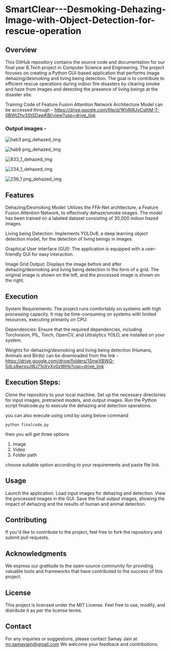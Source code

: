 # SmartClear---Desmoking-Dehazing-Image-with-Object-Detection-for-rescue-operation


## Overview
This GitHub repository contains the source code and documentation for our final year B.Tech project in Computer Science and Engineering. The project focuses on creating a Python GUI-based application that performs image dehazing/desmoking and living being detection. The goal is to contribute to efficient rescue operations during indoor fire disasters by clearing smoke and haze from images and detecting the presence of living beings at the disaster site.

Training Code of Feature Fusion Attention Network Architecture Model can be accessed through - https://drive.google.com/file/d/1KhRlRJyCslhM-T-0BWtZhv3StSDawKBl/view?usp=drive_link
### Output images - 

![hab3 png_dehazed_img](https://github.com/samay-jain/SmartClear---Desmoking-Dehazing-Image-with-Object-Detection-for-rescue-operation/assets/116068471/39ca3e87-a1da-4f96-8f72-5aed0f937f2f)

![hab6 png_dehazed_img](https://github.com/samay-jain/SmartClear---Desmoking-Dehazing-Image-with-Object-Detection-for-rescue-operation/assets/116068471/19980974-2111-4969-b26c-a664076bbc83)

![833_1_dehazed_img](https://github.com/samay-jain/SmartClear---Desmoking-Dehazing-Image-with-Object-Detection-for-rescue-operation/assets/116068471/841e730c-d06d-4e88-b80b-d8b46da02792)

![234_1_dehazed_img](https://github.com/samay-jain/SmartClear---Desmoking-Dehazing-Image-with-Object-Detection-for-rescue-operation/assets/116068471/f0e3aa92-4496-4ebd-8734-339a8e7ccc09)

![236_1 png_dehazed_img](https://github.com/samay-jain/SmartClear---Desmoking-Dehazing-Image-with-Object-Detection-for-rescue-operation/assets/116068471/ceb00b14-03d7-432c-bdf4-e89bc2a9dc60)


## Features
Dehazing/Desmoking Model: Utilizes the FFA-Net architecture, a Feature Fusion Attention Network, to effectively dehaze/smoke images. The model has been trained on a labeled dataset consisting of 30,000 indoor hazed images.

Living being Detection: Implements YOLOv8, a deep learning object detection model, for the detection of living beings in images.

Graphical User Interface (GUI): The application is equipped with a user-friendly GUI for easy interaction.

Image Grid Output: Displays the image before and after dehazing/desmoking and living being detection in the form of a grid. The original image is shown on the left, and the processed image is shown on the right.


## Execution
System Requirements: The project runs comfortably on systems with high processing capacity. It may be time-consuming on systems with limited resources, executing primarily on CPU.

Dependencies: Ensure that the required dependencies, including Torchvision, PIL, Torch, OpenCV, and Ultralytics YOLO, are installed on your system.

Weights for dehazing/desmoking and living being detection (Humans, Animals and Birds) can be downloaded from the link - https://drive.google.com/drive/folders/1SnwXBWQ-5dLs8wrsyJWJ71oXvXv0zWHs?usp=drive_link


## Execution Steps:
Clone the repository to your local machine.
Set up the necessary directories for input images, pretrained models, and output images.
Run the Python script finalcode.py to execute the dehazing and detection operations.

you can also execute using cmd by using below command
```
python finalcode.py
```

then you will get three options
1. Image
2. Video
3. Folder path

choose suitable option according to your requirements and paste file link.


## Usage
Launch the application.
Load input images for dehazing and detection.
View the processed images in the GUI.
Save the final output images, showing the impact of dehazing and the results of human and animal detection.


## Contributing
If you'd like to contribute to the project, feel free to fork the repository and submit pull requests.


## Acknowledgments
We express our gratitude to the open-source community for providing valuable tools and frameworks that have contributed to the success of this project.


## License
This project is licensed under the MIT License. Feel free to use, modify, and distribute it as per the license terms.


## Contact
For any inquiries or suggestions, please contact Samay Jain at mr.samayjain@gmail.com We welcome your feedback and contributions.
